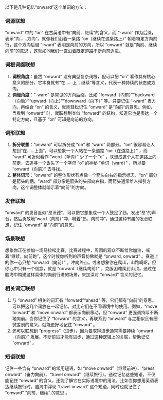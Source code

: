以下是几种记忆“onward”这个单词的方法：

### 词源联想
“onward” 中的 “on” 在古英语中有“向前、继续”的含义，而 “-ward” 作为后缀，表示“向……方向”。就像我们沿着一条路 “on（继续在这条路上）” 朝着特定方向前行，这个方向后缀 “-ward” 表明是向前的方向，所以 “onward” 就是“向前、继续向前”的意思 ，这就如同我们一直沿着既定道路不断向前迈进。

### 词根词缀联想
1. **词根角度**：虽然 “onward” 没有典型复杂词根，但可以把 “on” 看作具有核心意义的部分，它本身就有“在……上；继续”等含义，代表一种持续的状态或方向。
2. **词缀角度**：“-ward” 是常见的方向后缀，比如 “forward（向前）”“backward（向后）”“upward（向上）”“downward（向下）” 等。只要记住 “-ward” 表方向，再结合 “on” 的含义，就能轻松记住 “onward” 是“向前”的意思。例如，当看到 “onward” 时，就联想到类似 “forward” 的结构，知道它也是表达一个特定方向，且基于 “on” 可知是向前的方向。

### 词形联想
1. **拆分联想**：“onward” 可以拆分成 “on” 和 “ward” 两部分。“on” 很容易让人想到“在……上面”，可以想象一个人站在一条道路 “on（在道路上）” ，而 “ward” 可近似看作 “word（单词）” 少了一个 “o” ，联想成这个人在道路上向前走，去追寻一个丢失了一个字母 “o” 的神秘 “单词（ward）” ，所以要 “onward（向前）” 去寻找。
2. **整体词形**：“onward” 的整体形状有点像一个箭头向右的指示标志，“on” 部分是箭头的柄，“ward” 部分像是箭头的头部向右指，而箭头通常给人指引方向，这个词整体就暗示着“向前”的方向。

### 发音联想
“onward” 的发音近似“昂沃德”，可以把它想象成一个人鼓足了劲，发出“昂”的声音，然后勇敢地“ward（向前）”冲，喊着“昂，向前冲”，通过这种有趣的发音联想，记住 “onward” 是“向前”的意思。

### 场景联想
想象你正在参加一场马拉松比赛，比赛过程中，周围的观众不断给你加油，喊着“继续，向前跑”，这个时候你听到的声音仿佛就是 “onward, onward” 。赛道上的你一心只想 “onward（向前）” ，冲向终点。或者想象你在爬山，山路崎岖，但你心中只有一个信念，就是 “onward（继续向前）” ，克服困难爬到山顶。通过在脑海中构建这样具体的向前行进的场景，来加深对 “onward” 含义的记忆。

### 相关词汇联想
1. 与 “onward” 相关的词汇有 “forward”“ahead” 等，它们都有“向前”的意思。可以把这几个词放在一起记忆，对比它们在不同语境中的使用。例如，“move forward” 和 “move onward” 都表示向前移动，但 “onward” 更强调持续不断地向前。当你记住了 “forward” 的含义，再联系到 “onward” 与之相似且有细微差别的意义，就能更好地记住 “onward” 。
2. 还可以联想到 “progress”（进步），因为要取得进步通常需要持续 “onward（向前）” 发展，不断前进才能有进步，通过这种逻辑上的关联，帮助记忆 “onward” 。

### 短语联想
记住一些含有 “onward” 的常用短语，如 “move onward”（继续前进）、“press onward”（奋力向前）、“travel onward”（继续旅行）。通过记忆这些短语，不仅能记住 “onward” 的含义，还能了解它在实际语境中的用法。比如当你想用英语表达继续旅行时，脑海中浮现 “travel onward” 这个短语，同时也就记住了 “onward” “向前、继续” 的意思 。 